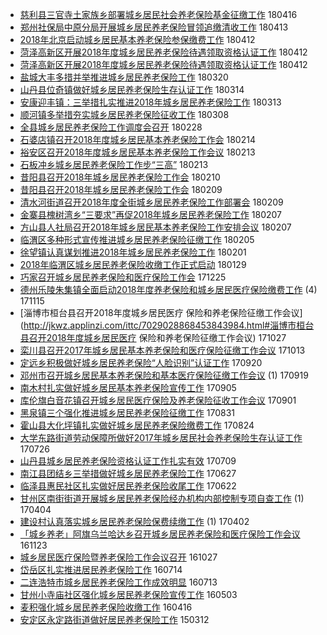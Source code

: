- [慈利县三官寺土家族乡部署城乡居民社会养老保险基金征缴工作](http://jkwz.applinzi.com/ittc/7092606554576782346.html#慈利县三官寺土家族乡部署城乡居民社会养老保险基金征缴工作)  180416 
- [郑州社保局中原分局开展城乡居民养老保险冒领追缴清收工作](http://jkwz.applinzi.com/ittc/7091514920615281680.html#郑州社保局中原分局开展城乡居民养老保险冒领追缴清收工作)  180413 
- [2018年北京启动城乡居民基本养老保险参保缴费工作](http://jkwz.applinzi.com/ittc/7091040425295217680.html#2018年北京启动城乡居民基本养老保险参保缴费工作)  180412 
- [菏泽高新区开展2018年度城乡居民养老保险待遇领取资格认证工作](http://jkwz.applinzi.com/ittc/7091037387025286150.html#菏泽高新区开展2018年度城乡居民养老保险待遇领取资格认证工作)  180412 
- [菏泽高新区开展2018年度城乡居民养老保险待遇领取资格认证工作](http://jkwz.applinzi.com/ittc/7090957218365309963.html#菏泽高新区开展2018年度城乡居民养老保险待遇领取资格认证工作)  180412 
- [盐城大丰多措并举推进城乡居民养老保险工作](http://jkwz.applinzi.com/ittc/7082506982244484102.html#盐城大丰多措并举推进城乡居民养老保险工作)  180320 
- [山丹县位奇镇做好城乡居民养老保险生存认证工作](http://jkwz.applinzi.com/ittc/7080267307576460298.html#山丹县位奇镇做好城乡居民养老保险生存认证工作)  180314 
- [安康迎丰镇：三举措扎实推进2018年城乡居民养老保险工作](http://jkwz.applinzi.com/ittc/7079923079260406801.html#安康迎丰镇：三举措扎实推进2018年城乡居民养老保险工作)  180313 
- [顺河镇多举措夯实城乡居民养老保险征收工作](http://jkwz.applinzi.com/ittc/7078025900761547793.html#顺河镇多举措夯实城乡居民养老保险征收工作)  180308 
- [全县城乡居民养老保险工作调度会召开](http://jkwz.applinzi.com/ittc/7074994737839080465.html#全县城乡居民养老保险工作调度会召开)  180228 
- [石婆店镇召开2018年度城乡居民基本养老保险工作会](http://jkwz.applinzi.com/ittc/7069851599617147920.html#石婆店镇召开2018年度城乡居民基本养老保险工作会)  180214 
- [裕安区召开2018年度城乡居民基本养老保险工作会议](http://jkwz.applinzi.com/ittc/7069589768386380816.html#裕安区召开2018年度城乡居民基本养老保险工作会议)  180213 
- [石板冲乡城乡居民养老保险工作步“三高”](http://jkwz.applinzi.com/ittc/7069580724913308682.html#石板冲乡城乡居民养老保险工作步“三高”)  180213 
- [昔阳县召开2018年城乡居民养老保险工作会](http://jkwz.applinzi.com/ittc/7068385971840484369.html#昔阳县召开2018年城乡居民养老保险工作会)  180210 
- [昔阳县召开2018年城乡居民养老保险工作会](http://jkwz.applinzi.com/ittc/7068119543694492679.html#昔阳县召开2018年城乡居民养老保险工作会)  180209 
- [清水河街道召开2018年度全街城乡居民养老保险工作部署会](http://jkwz.applinzi.com/ittc/7068110755121857553.html#清水河街道召开2018年度全街城乡居民养老保险工作部署会)  180209 
- [金寨县槐树湾乡“三要求”再促2018年城乡居民养老保险工作](http://jkwz.applinzi.com/ittc/7067363402278503430.html#金寨县槐树湾乡“三要求”再促2018年城乡居民养老保险工作)  180207 
- [方山县人社局召开2018年城乡居民基本养老保险工作安排会议](http://jkwz.applinzi.com/ittc/7067261619443074054.html#方山县人社局召开2018年城乡居民基本养老保险工作安排会议)  180207 
- [临渭区多种形式宣传推进城乡居民养老保险征缴工作](http://jkwz.applinzi.com/ittc/7066614184609842187.html#临渭区多种形式宣传推进城乡居民养老保险征缴工作)  180205 
- [徐望镇认真谋划推进2018年城乡居民养老保险工作](http://jkwz.applinzi.com/ittc/7065079615133844497.html#徐望镇认真谋划推进2018年城乡居民养老保险工作)  180201 
- [2018年临渭区城乡居民养老保险收缴工作正式启动](http://jkwz.applinzi.com/ittc/7064096733179413514.html#2018年临渭区城乡居民养老保险收缴工作正式启动)  180129 
- [巧家召开城乡居民养老保险和医疗保险工作会](http://jkwz.applinzi.com/ittc/7051048385597932561.html#巧家召开城乡居民养老保险和医疗保险工作会)  171225 
- [德州乐陵朱集镇全面启动2018年度养老保险和城乡居民医疗保险缴费工作](http://jkwz.applinzi.com/ittc/7036095001598100497.html#德州乐陵朱集镇全面启动2018年度养老保险和城乡居民医疗保险缴费工作) (4) 171115 
- [淄博市桓台县召开2018年度城乡居民医疗 保险和养老保险征缴工作会议](http://jkwz.applinzi.com/ittc/7029028868453843984.html#淄博市桓台县召开2018年度城乡居民医疗 保险和养老保险征缴工作会议)  171027 
- [栾川县召开2017年城乡居民基本养老保险和医疗保险征缴工作会议](http://jkwz.applinzi.com/ittc/7023998862019265552.html#栾川县召开2017年城乡居民基本养老保险和医疗保险征缴工作会议)  171013 
- [定远乡积极做好城乡居民养老保险“人脸识别”认证工作](http://jkwz.applinzi.com/ittc/7015435135565169681.html#定远乡积极做好城乡居民养老保险“人脸识别”认证工作)  170920 
- [邓州市召开城乡居民基本养老保险和基本医疗保险征缴工作会议](http://jkwz.applinzi.com/ittc/7015111796715947025.html#邓州市召开城乡居民基本养老保险和基本医疗保险征缴工作会议) (1) 170919 
- [南木村扎实做好城乡居民基本养老保险宣传工作](http://jkwz.applinzi.com/ittc/7009873227562877969.html#南木村扎实做好城乡居民基本养老保险宣传工作)  170905 
- [库伦旗白音花镇召开城乡居民医疗保险及养老保险征收工作会议](http://jkwz.applinzi.com/ittc/7008400168037385232.html#库伦旗白音花镇召开城乡居民医疗保险及养老保险征收工作会议)  170901 
- [黑泉镇三个强化推进城乡居民养老保险征缴工作](http://jkwz.applinzi.com/ittc/7007941162248438801.html#黑泉镇三个强化推进城乡居民养老保险征缴工作)  170831 
- [霍山县大化坪镇扎实做好城乡居民养老保险缴费工作](http://jkwz.applinzi.com/ittc/7005188017114055440.html#霍山县大化坪镇扎实做好城乡居民养老保险缴费工作)  170824 
- [大学东路街道劳动保障所做好2017年城乡居民社会养老保险生存认证工作](http://jkwz.applinzi.com/ittc/6994551102836835345.html#大学东路街道劳动保障所做好2017年城乡居民社会养老保险生存认证工作)  170726 
- [山丹县城乡居民养老保险资格认证工作扎实有效](http://jkwz.applinzi.com/ittc/6988267361470514192.html#山丹县城乡居民养老保险资格认证工作扎实有效)  170709 
- [南江县团结乡三举措做好城乡居民养老保险工作](http://jkwz.applinzi.com/ittc/6983957381577704453.html#南江县团结乡三举措做好城乡居民养老保险工作)  170627 
- [临泽县惠民社区扎实做好居民养老保险收尾工作](http://jkwz.applinzi.com/ittc/6981954380675679237.html#临泽县惠民社区扎实做好居民养老保险收尾工作)  170622 
- [甘州区南街街道开展城乡居民养老保险经办机构内部控制专项自查工作](http://jkwz.applinzi.com/ittc/6952686397814211589.html#甘州区南街街道开展城乡居民养老保险经办机构内部控制专项自查工作) (1) 170404 
- [建设村认真落实城乡居民养老保险保费续缴工作](http://jkwz.applinzi.com/ittc/6951971826069668868.html#建设村认真落实城乡居民养老保险保费续缴工作) (1) 170402 
- [「城乡养老」阿旗乌兰哈达乡召开城乡居民养老保险和医疗保险工作会议](http://jkwz.applinzi.com/ittc/6903813525046035460.html#「城乡养老」阿旗乌兰哈达乡召开城乡居民养老保险和医疗保险工作会议)  161123 
- [城乡居民医疗保险暨养老保险工作会议召开](http://jkwz.applinzi.com/ittc/6893600192888046597.html#城乡居民医疗保险暨养老保险工作会议召开)  161027 
- [岱岳区扎实推进居民养老保险工作](http://jkwz.applinzi.com/ittc/6854655126039692293.html#岱岳区扎实推进居民养老保险工作)  160714 
- [二连浩特市城乡居民养老保险工作成效明显](http://jkwz.applinzi.com/ittc/6854282781798171653.html#二连浩特市城乡居民养老保险工作成效明显)  160713 
- [甘州小寺庙社区强化城乡居民养老保险宣传工作](http://jkwz.applinzi.com/ittc/6827934091424826372.html#甘州小寺庙社区强化城乡居民养老保险宣传工作)  160503 
- [麦积强化城乡居民养老保险收缴工作](http://jkwz.applinzi.com/ittc/6821680143772681221.html#麦积强化城乡居民养老保险收缴工作)  160416 
- [安定区永定路街道做好居民养老保险工作](http://jkwz.applinzi.com/ittc/547650611396591189.html#安定区永定路街道做好居民养老保险工作)  150312 
